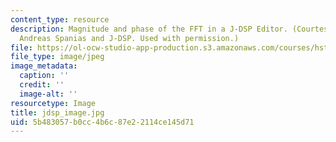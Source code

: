```yaml
---
content_type: resource
description: Magnitude and phase of the FFT in a J-DSP Editor. (Courtesy of Prof.
  Andreas Spanias and J-DSP. Used with permission.)
file: https://ol-ocw-studio-app-production.s3.amazonaws.com/courses/hst-582j-biomedical-signal-and-image-processing-spring-2007/5b483057b0cc4b6c87e22114ce145d71_jdsp_image.jpg
file_type: image/jpeg
image_metadata:
  caption: ''
  credit: ''
  image-alt: ''
resourcetype: Image
title: jdsp_image.jpg
uid: 5b483057-b0cc-4b6c-87e2-2114ce145d71
---
```

